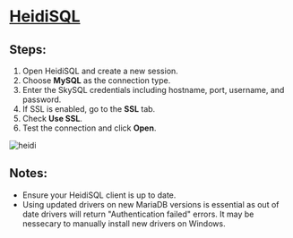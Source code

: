 # [HeidiSQL](https://www.heidisql.com/download.php)

## Steps:
1. Open HeidiSQL and create a new session.
2. Choose **MySQL** as the connection type.
3. Enter the SkySQL credentials including hostname, port, username, and password.
4. If SSL is enabled, go to the **SSL** tab.
5. Check **Use SSL**.
6. Test the connection and click **Open**.

![heidi](https://github.com/user-attachments/assets/37685278-b228-4387-9d48-8673d1d39e2d)

## Notes:
- Ensure your HeidiSQL client is up to date.
- Using updated drivers on new MariaDB versions is essential as out of date drivers will return "Authentication failed" errors. It may be nessecary to manually install new drivers on Windows.
